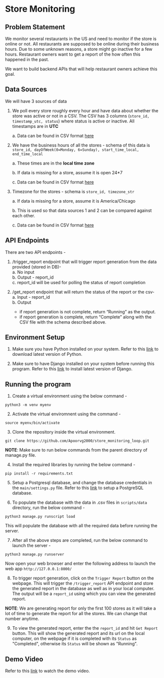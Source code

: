 # Store Monitoring

## Problem Statement

We monitor several restaurants in the US and need to monitor if the store is online or not. All restaurants are supposed to be online during their business hours. Due to some unknown reasons, a store might go inactive for a few hours. Restaurant owners want to get a report of the how often this happened in the past.

We want to build backend APIs that will help restaurant owners achieve this goal.

## Data Sources

We will have 3 sources of data

1. We poll every store roughly every hour and have data about whether the store was active or not in a CSV. The CSV has 3 columns (`store_id, timestamp_utc, status`) where status is active or inactive. All timestamps are in **UTC**

   a. Data can be found in CSV format [here](https://drive.google.com/file/d/1UIx1hVJ7qt_6oQoGZgb8B3P2vd1FD025/view?usp=sharing)

2. We have the business hours of all the stores - schema of this data is `store_id, dayOfWeek(0=Monday, 6=Sunday), start_time_local, end_time_local`

   a. These times are in the **local time zone**

   b. If data is missing for a store, assume it is open 24\*7

   c. Data can be found in CSV format [here](https://drive.google.com/file/d/1va1X3ydSh-0Rt1hsy2QSnHRA4w57PcXg/view?usp=sharing)

3. Timezone for the stores - schema is `store_id, timezone_str`

   a. If data is missing for a store, assume it is America/Chicago

   b. This is used so that data sources 1 and 2 can be compared against each other.

   c. Data can be found in CSV format [here](https://drive.google.com/file/d/101P9quxHoMZMZCVWQ5o-shonk2lgK1-o/view?usp=sharing)

## API Endpoints

There are two API endpoints -

1. /trigger_report endpoint that will trigger report generation from the data provided (stored in DB)-\
   a. No input\
   b. Output - report_id\
   c. report_id will be used for polling the status of report completion

2. /get_report endpoint that will return the status of the report or the csv-\
   a. Input - report_id\
   b. Output
   - if report generation is not complete, return “Running” as the output.
   - if report generation is complete, return “Complete” along with the CSV file with the schema described above.

## Environment Setup

1. Make sure you have Python installed on your system. Refer to this [link](https://www.python.org/downloads/) to download latest version of Python.

2. Make sure to have Django installed on your system before running this program. Refer to this [link](https://www.djangoproject.com/download/) to install latest version of Django.

## Running the program

1. Create a virtual environment using the below command -

```
python3 -m venv myenv
```

2. Activate the virtual enviromnent using the command -

```
source myenv/bin/activate
```

3. Clone the repository inside the virtual environment.

```
git clone https://github.com/Apoorvg2000/store_monitoring_loop.git
```

**NOTE**: Make sure to run below commands from the parent directory of manage.py file.

4. Install the required libraries by running the below command -

```
pip install -r requirements.txt
```

5. Setup a Postgresql database, and change the database credentials in the `main/settings.py` file. Refer to this [link](https://www.codementor.io/@engineerapart/getting-started-with-postgresql-on-mac-osx-are8jcopb#3-configuring-postgres) to setup a PostgreSQL database.

6. To populate the database with the data in .csv files in `scripts/data` directory, run the below command -

```
python3 manage.py runscript load
```

This will populate the database with all the required data before running the server.

7. After all the above steps are completed, run the below command to launch the server -

```
python3 manage.py runserver
```

Now open your web browser and enter the following address to launch the web app `http://127.0.0.1:8000/`

8. To trigger report generation, click on the `Trigger Report` button on the webpage. This will trigger the `/trigger_report` API endpoint and store the generated report in the database as well as in your local computer. The output will be a `report_id` using which you can view the generated report.

**NOTE**: We are generating report for only the first 100 stores as it will take a lot of time to generate the report for all the stores. We can change that number anytime.

9. To view the generated report, enter the the `report_id` and hit `Get Report` button. This will show the generated report and its url on the local computer, on the webpage if it is completed with its `Status` as "Completed", otherwise its `Status` will be shown as "Running".

## Demo Video

Refer to this [link](https://drive.google.com/file/d/1fgLPQOHqMFRLEEwXjqcU5HHz59YWjuyU/view?usp=share_link) to watch the demo video.


